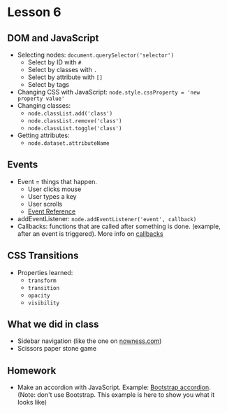 # Lesson 6

## DOM and JavaScript

- Selecting nodes: `document.querySelector('selector')`
  + Select by ID with `#`
  + Select by classes with `.`
  + Select by attribute with `[]`
  + Select by tags
- Changing CSS with JavaScript: `node.style.cssProperty = 'new property value'`
- Changing classes:
  + `node.classList.add('class')`
  + `node.classList.remove('class')`
  + `node.classList.toggle('class')`
- Getting attributes:
  + `node.dataset.attributeName`

## Events

- Event = things that happen.
  + User clicks mouse
  + User types a key
  + User scrolls
  + [Event Reference](https://developer.mozilla.org/en-US/docs/Web/Events)
- addEventListener: `node.addEventListener('event', callback)`
- Callbacks: functions that are called after something is done. (example, after an event is triggered). More info on [callbacks](https://zellwk.com/blog/callbacks/)

## CSS Transitions

- Properties learned:
  + `transform`
  + `transition`
  + `opacity`
  + `visibility`

## What we did in class

- Sidebar navigation (like the one on [nowness.com](nowness.com))
- Scissors paper stone game

## Homework

- Make an accordion with JavaScript. Example: [Bootstrap accordion](https://v4-alpha.getbootstrap.com/components/collapse/#accordion-example). (Note: don't use Bootstrap. This example is here to show you what it looks like)
